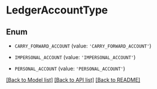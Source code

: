 # LedgerAccountType


## Enum

* `CARRY_FORWARD_ACCOUNT` (value: `'CARRY_FORWARD_ACCOUNT'`)

* `IMPERSONAL_ACCOUNT` (value: `'IMPERSONAL_ACCOUNT'`)

* `PERSONAL_ACCOUNT` (value: `'PERSONAL_ACCOUNT'`)

[[Back to Model list]](../README.md#documentation-for-models) [[Back to API list]](../README.md#documentation-for-api-endpoints) [[Back to README]](../README.md)


